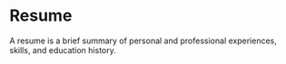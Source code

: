 # Resume
A resume is a brief summary of personal and professional experiences, skills, and education history.
